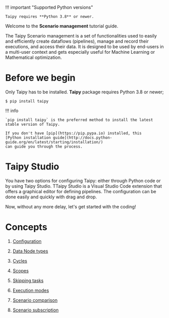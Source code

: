 !!! important "Supported Python versions"

    Taipy requires **Python 3.8** or newer.

Welcome to the **Scenario management** tutorial guide.

The Taipy Scenario management is a set of functionalities used to easily and efficiently 
create dataflows (pipelines), manage and record their executions, and access their data.
It is designed to be used by end-users in a multi-user context and gets especially useful 
for Machine Learning or Mathematical optimization.

# Before we begin

Only Taipy has to be installed. **Taipy** package requires Python 3.8 or newer;

``` console
$ pip install taipy
```

!!! info 

    `pip install taipy` is the preferred method to install the latest stable version of Taipy.
    
    If you don't have [pip](https://pip.pypa.io) installed, this 
    [Python installation guide](http://docs.python-guide.org/en/latest/starting/installation/)
    can guide you through the process.


# Taipy Studio

You have two options for configuring Taipy: either through Python code or by using Taipy Studio. TTaipy Studio is a Visual Studio Code extension that offers a graphical editor for defining pipelines. The configuration 
can be done easily and quickly with drag and drop.

Now, without any more delay, let's get started with the coding!

# Concepts

1. [Configuration](step_01/step_01.md)

3. [Data Node types](step_03/step_03.md)

4. [Cycles](step_04/step_04.md)

5. [Scopes](step_05/step_05.md)

6. [Skipping tasks](step_06/step_06.md)

7. [Execution modes](step_07/step_07.md)

8. [Scenario comparison](step_08/step_08.md)

9. [Scenario subscription](step_09/step_09.md)
